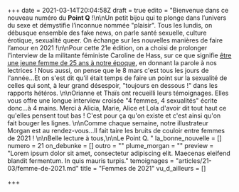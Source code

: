+++
date = 2021-03-14T20:04:58Z
draft = true
edito = "Bienvenue dans ce nouveau numéro du **Point Q** !\n\nUn petit bijou qui te plonge dans l’univers du sexe et démystifie l’inconnue nommée \"plaisir\". Tous les lundis, on débusque ensemble des fake news, on parle santé sexuelle, culture érotique, sexualité queer. On échange sur les nouvelles manières de faire l’amour en 2021 !\n\nPour cette 21e édition, on a choisi de prolonger l'interview de la militante féministe Caroline de Hass, sur ce que signifie [être une jeune femme de 25 ans à notre époque](https://lepointq.com/newsletters/8-mars-on-a-rencontre-caroline-de-haas-fondatrice-de-noustoutes/), en donnant la parole à nos lectrices ! Nous aussi, on pense que le 8 mars c'est tous les jours de l'année...Et on s'est dit qu'il était temps de faire un point sur la sexualité de celles qui sont, à leur grand désespoir, \"toujours en dessous !\" dans les rapports hétéros. \n\nOrianne et Thaïs ont recueilli leurs témoignages. Elles vous offre une longue interview croisée \"4 femmes, 4 sexualités\" écrite donc...à 4 mains. Merci à Alicia, Marie, Alice et Lola d'avoir dit tout haut ce qu'elles pensent tout bas ! C'est pour ça qu'on existe et c'est ainsi qu'on fait bouger les lignes. \n\nComme chaque semaine, notre illustrateur Morgan est au rendez-vous...Il fait taire les bruits de couloir entre femmes de 2021 ! \n\nBelle lecture à tous,\n\nLe Point Q. "
la_bonne_nouvelle = []
numero = 21
on_debunke = []
outro = ""
plume_morgan = ""
preview = "Lorem ipsum dolor sit amet, consectetur adipiscing elit. Maecenas eleifend blandit fermentum. In quis mauris turpis."
temoignages = "articles/21-03/femme-de-2021.md"
title = "Femmes de 2021"
vu_d_ailleurs = []

+++
